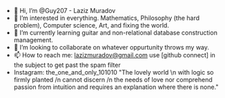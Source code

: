 - 👋 Hi, I’m @Guy207 - Laziz Muradov
- 👀 I’m interested in everything. Mathematics, Philosophy (the hard problem), Computer science, Art, and fixing the world. 
- 🌱 I’m currently learning guitar and non-relational database construction management. 
- 💞️ I’m looking to collaborate on whatever oppurtunity throws my way.
- 📫 How to reach me: lazizmuradov@gmail.com 
    use [github connect] in the subject to get past the spam filter
- Instagram: the_one_and_only_101010
"The lovely world \n
with logic so firmly planted /n
cannot discern /n
the needs of love
nor comprehend passion from intuition
and requires an explanation
where there is none."

<!---
Guy207/Guy207 is a ✨ special ✨ repository because its `README.md` (this file) appears on your GitHub profile.
You can click the Preview link to take a look at your changes.
--->
